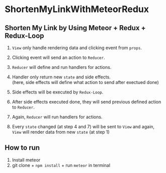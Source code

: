 # ShortenMyLinkWithMeteorRedux
## Shorten My Link by Using Meteor + Redux + Redux-Loop

1. `View` only handle rendering data and clicking event from `props`.  

2. Clicking event will send an action to `Reducer`.  

3. `Reducer` will define and run handlers for actions.  

4. Handler only return new `state` and side effects.  
(here, side effects will define what action to send after exectued done)

5. Side effects will be executed by `Redux-Loop`.  

6. After side effects executed done, they will send previous defined action to `Reducer`.  

7. Again, `Reducer` will run handlers for actions.  

8. Every `state` changed (at step 4 and 7) will be sent to `View` and again, `View` will render data from new `state` (at step 1)

## How to run

1. Install meteor  
2. git clone + `npm install` + run `meteor` in terminal
